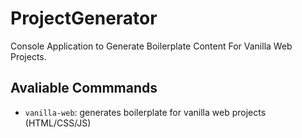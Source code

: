 # ProjectGenerator

Console Application to Generate Boilerplate Content For Vanilla Web Projects.

## Avaliable Commmands
- `vanilla-web`: generates boilerplate for vanilla web projects (HTML/CSS/JS)
